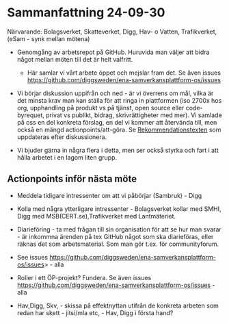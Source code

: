 
# Sammanfattning 24-09-30

Närvarande: Bolagsverket, Skatteverket, Digg, Hav- o Vatten, Trafikverket, (eSam - synk mellan mötena)

* Genomgång av arbetsrepot på GitHub. Huruvida man väljer att bidra något mellan möten till det är helt valfritt.
  * Här samlar vi vårt arbete öppet och mejslar fram det. Se även issues <https://github.com/diggsweden/ena-samverkansplattform-os/issues>

* Vi börjar diskussion uppifrån och ned - är vi överrens om mål, vilka är det minsta krav man kan ställa för att ringa in plattformen (iso 2700x hos org, upphandling på produkt vs på tjänst, open source eller code-byrequet, privat vs publikt, bidrag, skrivrättigheter med mer).
Vi samlade på oss en del konkreta förslag, en del vi kommer att återvända till, men också en mängd actionpoints/att-göra.
Se [Rekommendationstexten](rekommendation.md) som uppdateras efter diskussionera.

* Vi bjuder gärna in några flera i detta, men ser också styrka och fart i att hålla arbetet i en lagom liten grupp.

## Actionpoints inför nästa möte

* Meddela tidigare intressenter om att vi påbörjar (Sambruk) - Digg

* Kolla med några ytterligare intressenter - Bolagsverket kollar med SMHI, Digg med MSB(CERT.se),Trafikverket med Lantmäteriet.

* Diarieföring - ta med frågan till sin organisation för att se hur man svarar - är inkommna ärenden på tex GitHub något som ska diarieföras, eller räknas det som arbetsmaterial. Som man gör t.ex. för communityforum.
* See issues <https://github.com/diggsweden/ena-samverkansplattform-os/issues>> - alla

* Roller i ett ÖP-projekt? Fundera. Se även issues <https://github.com/diggsweden/ena-samverkansplattform-os/issues> - alla

* Hav,Digg, Skv, - skissa på effektnyttan utifrån de konkreta arbeten som redan har skett - jitsi/mla etc, - Hav, Digg i första hand?